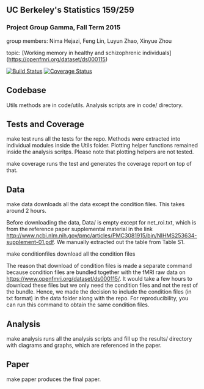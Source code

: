 ## UC Berkeley's Statistics 159/259
### Project Group Gamma, Fall Term 2015 

group members: Nima Hejazi, Feng Lin, Luyun Zhao, Xinyue Zhou

topic: [Working memory in healthy and schizophrenic individuals] (https://openfmri.org/dataset/ds000115)

[![Build Status](https://travis-ci.org/berkeley-stat159/project-gamma.svg?branch=master)](https://travis-ci.org/berkeley-stat159/project-gamma?branch=master)
[![Coverage Status](https://coveralls.io/repos/berkeley-stat159/project-gamma/badge.svg?branch=master)](https://coveralls.io/r/berkeley-stat159/project-gamma?branch=master)

## Codebase 

Utils methods are in code/utils. Analysis scripts are in code/ directory. 

## Tests and Coverage

make test runs all the tests for the repo. Methods were extracted into individual modules inside the Utils folder. Plotting helper functions remained inside the analysis scritps. Please note that plotting helpers are not tested.

make coverage runs the test and generates the coverage report on top of that.

## Data

make data downloads all the data except the condition files. This takes around 2 hours. 

Before downloading the data, Data/ is empty except for net_roi.txt, which is from the reference paper supplemental material in the link http://www.ncbi.nlm.nih.gov/pmc/articles/PMC3081915/bin/NIHMS253634-supplement-01.pdf. We manually extracted out the table from Table S1.

make conditionfiles download all the condition files 

The reason that download of condition files is made a separate command because condition files are bundled together with the fMRI raw data on https://www.openfmri.org/dataset/ds000115/. It would take a few hours to download these files but we only need the condition files and not the rest of the bundle. Hence, we made the decision to include the condition files (in txt format) in the data folder along with the repo. For reproducibility, you can run this command to obtain the same condition files.

## Analysis

make analysis runs all the analysis scripts and fill up the results/ directory with diagrams and graphs, which are referenced in the paper.

## Paper

make paper produces the final paper.
